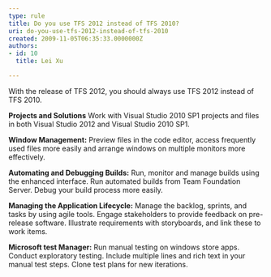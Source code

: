 ```yaml
---
type: rule
title: Do you use TFS 2012 instead of TFS 2010?
uri: do-you-use-tfs-2012-instead-of-tfs-2010
created: 2009-11-05T06:35:33.0000000Z
authors:
- id: 10
  title: Lei Xu

---
```


 
With the release of TFS 2012, you should always use TFS 2012 instead of TFS 2010. 

**Projects and Solutions**
 Work with Visual Studio 2010 SP1 projects and files in both Visual Studio 2012 and Visual Studio 2010 SP1.

**Window Management:**
 Preview files in the code editor, access frequently used files more easily and arrange windows on multiple monitors more effectively.

**Automating and Debugging Builds:**
Run, monitor and manage builds using the enhanced interface. Run automated builds from Team Foundation Server. Debug your build process more easily.

**Managing the Application Lifecycle:**
Manage the backlog, sprints, and tasks by using agile tools. Engage stakeholders to provide feedback on pre-release software. Illustrate requirements with storyboards, and link these to work items.

**Microsoft test Manager:**
Run manual testing on windows store apps. Conduct exploratory testing. Include multiple lines and rich text in your manual test steps. Clone test plans for new iterations.
 
